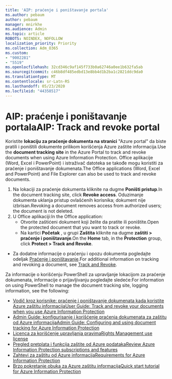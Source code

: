 ```yaml
---
title: 'AIP: praćenje i poništavanje portala'
ms.author: pebaum
author: pebaum
manager: mnirkhe
ms.audience: Admin
ms.topic: article
ROBOTS: NOINDEX, NOFOLLOW
localization_priority: Priority
ms.collection: Adm_O365
ms.custom:
- "9002281"
- "5519"
ms.openlocfilehash: 32cd346c9af145f733b0a62746a0ee1b632fa5ab
ms.sourcegitcommit: c46b8df485edbd13e8bb4d1b2ba1c2821ddc9da0
ms.translationtype: MT
ms.contentlocale: sr-Latn-RS
ms.lasthandoff: 05/23/2020
ms.locfileid: "44358517"
---
```

# <a name="aip-track-and-revoke-portal"></a><span data-ttu-id="9eb26-102">AIP: praćenje i poništavanje portala</span><span class="sxs-lookup"><span data-stu-id="9eb26-102">AIP: Track and revoke portal</span></span>

<span data-ttu-id="9eb26-103">Koristite **lokaciju za praćenje dokumenta na stranici** "Azure portal" da biste pratili i poništili dokumente prilikom korišćenja Azure zaštite informacija.</span><span class="sxs-lookup"><span data-stu-id="9eb26-103">Use the **document tracking site** in the Azure Portal to track and revoke documents when using Azure Information Protection.</span></span> <span data-ttu-id="9eb26-104">Office aplikacije (Word, Excel i PowerPoint) i istraživač datoteka se takođe mogu koristiti za praćenje i poništavanje dokumenata.</span><span class="sxs-lookup"><span data-stu-id="9eb26-104">The Office applications (Word, Excel and PowerPoint) and File Explorer can also be used to track and revoke documents.</span></span>

1. <span data-ttu-id="9eb26-105">Na lokaciji za praćenje dokumenta kliknite na dugme **Poništi pristup**.</span><span class="sxs-lookup"><span data-stu-id="9eb26-105">In the document tracking site, click **Revoke access**.</span></span> <span data-ttu-id="9eb26-106">Oduzimanje dokumenta uklanja pristup ovlašćenih korisnika; dokument nije izbrisan.</span><span class="sxs-lookup"><span data-stu-id="9eb26-106">Revoking a document removes access from authorized users; the document is not deleted.</span></span>
2. <span data-ttu-id="9eb26-107">U Office aplikaciji:</span><span class="sxs-lookup"><span data-stu-id="9eb26-107">In the Office application:</span></span>
    - <span data-ttu-id="9eb26-108">Otvorite zaštićeni dokument koji želite da pratite ili poništite.</span><span class="sxs-lookup"><span data-stu-id="9eb26-108">Open the protected document that you want to track or revoke.</span></span>
    - <span data-ttu-id="9eb26-109">Na kartici **Početak** , u grupi **Zaštita** kliknite na dugme **zaštiti > praćenje i poništavanje**.</span><span class="sxs-lookup"><span data-stu-id="9eb26-109">On the **Home** tab, in the **Protection** group, click **Protect > Track and Revoke**.</span></span>

- <span data-ttu-id="9eb26-110">Za dodatne informacije o praćenju i opozu dokumenta pogledajte odeljak [Praćenje i poništavanje](https://docs.microsoft.com/azure/information-protection/rms-client/client-track-revoke).</span><span class="sxs-lookup"><span data-stu-id="9eb26-110">For additional information on tracking and revoking a document, see [Track and Revoke](https://docs.microsoft.com/azure/information-protection/rms-client/client-track-revoke).</span></span>

<span data-ttu-id="9eb26-111">Za informacije o korišćenju PowerShell za upravljanje lokacijom za praćenje dokumenata, informacije o prijavljivanju pogledajte sledeće:</span><span class="sxs-lookup"><span data-stu-id="9eb26-111">For information on using PowerShell to manage the document tracking site, logging information, see the following:</span></span>
- [<span data-ttu-id="9eb26-112">Vodič kroz korisnike: praćenje i poništavanje dokumenata kada koristite Azure zaštitu informacija</span><span class="sxs-lookup"><span data-stu-id="9eb26-112">User Guide: Track and revoke your documents when you use Azure Information Protection</span></span>](https://docs.microsoft.com/azure/information-protection/rms-client/client-track-revoke)
- [<span data-ttu-id="9eb26-113">Admin Guide: konfigurisanje i korišćenje praćenja dokumenata za zaštitu od Azure informacija</span><span class="sxs-lookup"><span data-stu-id="9eb26-113">Admin Guide: Configuring and using document tracking for Azure Information Protection</span></span>](https://docs.microsoft.com/azure/information-protection/rms-client/client-admin-guide-document-tracking)
- [<span data-ttu-id="9eb26-114">Licenca za korišćenje upravljanja pravima</span><span class="sxs-lookup"><span data-stu-id="9eb26-114">Rights Management use license</span></span>](https://docs.microsoft.com/azure/information-protection/configure-usage-rights#rights-management-use-license)
- [<span data-ttu-id="9eb26-115">Pregled pretplata i funkcija zaštite od Azure podataka</span><span class="sxs-lookup"><span data-stu-id="9eb26-115">Review Azure Information Protection subscriptions and features</span></span>](https://azure.microsoft.com/pricing/details/information-protection)
- [<span data-ttu-id="9eb26-116">Zahtevi za zaštitu od Azure informacija</span><span class="sxs-lookup"><span data-stu-id="9eb26-116">Requirements for Azure Information Protection</span></span>](https://docs.microsoft.com/azure/information-protection/get-started/requirements)
- [<span data-ttu-id="9eb26-117">Brzo pokretanje obuka za Azure zaštitu informacija</span><span class="sxs-lookup"><span data-stu-id="9eb26-117">Quick start tutorial for Azure Information Protection</span></span>](https://docs.microsoft.com/azure/information-protection/get-started/infoprotect-quick-start-tutorial)
